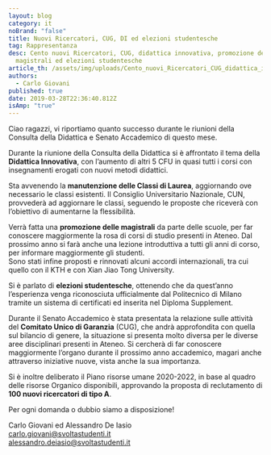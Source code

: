 ```yaml
---
layout: blog
category: it
noBrand: "false"
title: Nuovi Ricercatori, CUG, DI ed elezioni studentesche
tag: Rappresentanza
desc: Cento nuovi Ricercatori, CUG, didattica innovativa, promozione delle
  magistrali ed elezioni studentesche
article_th: /assets/img/uploads/Cento_nuovi_Ricercatori_CUG_didattica_innovativa_promozione_delle.jpg
authors:
  - Carlo Giovani
published: true
date: 2019-03-28T22:36:40.812Z
isAmp: "true"
---
```

Ciao ragazzi, vi riportiamo quanto successo durante le riunioni della Consulta della Didattica e Senato Accademico di questo mese.

Durante la riunione della Consulta della Didattica si è affrontato il tema della  **Didattica Innovativa**, con l’aumento di altri 5 CFU in quasi tutti i corsi con insegnamenti erogati con nuovi metodi didattici.

Sta avvenendo la  **manutenzione delle Classi di Laurea**, aggiornando ove necessario le classi esistenti. Il Consiglio Universitario Nazionale, CUN, provvederà ad aggiornare le classi, seguendo le proposte che riceverà con l’obiettivo di aumentarne la flessibilità.

Verrà fatta una  **promozione delle magistrali**  da parte delle scuole, per far conoscere maggiormente la rosa di corsi di studio presenti in Ateneo. Dal prossimo anno si farà anche una lezione introduttiva a tutti gli anni di corso, per informare maggiormente gli studenti.\
Sono stati infine proposti e rinnovati alcuni accordi internazionali, tra cui quello con il KTH e con Xian Jiao Tong University.

Si è parlato di  **elezioni studentesche**, ottenendo che da quest’anno l’esperienza venga riconosciuta ufficialmente dal Politecnico di Milano tramite un sistema di certificati ed inserita nel Diploma Supplement.

Durante il Senato Accademico è stata presentata la relazione sulle attività del  **Comitato Unico di Garanzia**  (CUG), che andrà approfondita con quella sul bilancio di genere, la situazione si presenta molto diversa per le diverse aree disciplinari presenti in Ateneo. Si cercherà di far conoscere maggiormente l’organo durante il prossimo anno accademico, magari anche attraverso iniziative nuove, vista anche la sua importanza.

Si è inoltre deliberato il Piano risorse umane 2020-2022, in base al quadro delle risorse Organico disponibili, approvando la proposta di reclutamento di  **100 nuovi ricercatori di tipo A**.

Per ogni domanda o dubbio siamo a disposizione!

Carlo Giovani ed Alessandro De Iasio\
[carlo.giovani@svoltastudenti.it](mailto:carlo.giovani@svoltastudenti.it)\
[alessandro.deiasio@svoltastudenti.it](mailto:alessandro.deiasio@svoltastudenti.it)